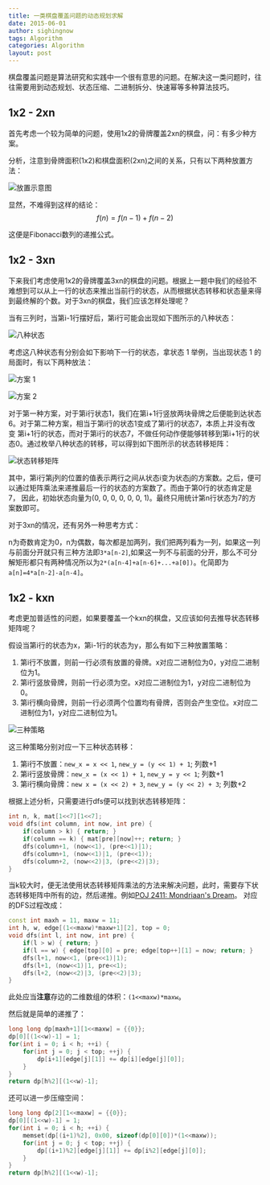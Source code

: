 ```yaml
---
title: 一类棋盘覆盖问题的动态规划求解
date: 2015-06-01
author: sighingnow
tags: Algorithm
categories: Algorithm
layout: post
---
```


棋盘覆盖问题是算法研究和实践中一个很有意思的问题。在解决这一类问题时，往往需要用到动态规划、状态压缩、二进制拆分、快速幂等多种算法技巧。

1x2 - 2xn
----------

首先考虑一个较为简单的问题，使用1x2的骨牌覆盖2xn的棋盘，问：有多少种方案。

<!--more-->

分析，注意到骨牌面积(1x2)和棋盘面积(2xn)之间的关系，只有以下两种放置方法：

![放置示意图]({{site.url}}/resource/domino_tiling_dp/pic_1.png)

显然，不难得到这样的结论：$$f(n) = f(n-1) + f(n-2)$$

这便是Fibonacci数列的递推公式。

1x2 - 3xn
---------

下来我们考虑使用1x2的骨牌覆盖3xn的棋盘的问题。根据上一题中我们的经验不难想到可以从上一行的状态来推出当前行的状态，从而根据状态转移和状态量来得到最终解的个数。对于3xn的棋盘，我们应该怎样处理呢？

当有三列时，当第i-1行摆好后，第i行可能会出现如下图所示的八种状态：

![八种状态]({{site.url}}/resource/domino_tiling_dp/pic_2.png)

考虑这八种状态有分别会如下影响下一行的状态，拿状态 1 举例，当出现状态 1 的局面时，有以下两种放法：

![方案 1]({{site.url}}/resource/domino_tiling_dp/pic_3.png)

![方案 2]({{site.url}}/resource/domino_tiling_dp/pic_4.png)

对于第一种方案，对于第i行状态1，我们在第i+1行竖放两块骨牌之后便能到达状态6。对于第二种方案，相当于第i行的状态1变成了第i行的状态7，本质上并没有改变
第i+1行的状态，而对于第i行的状态7，不做任何动作便能够转移到第i+1行的状态0。通过枚举八种状态的转移，可以得到如下图所示的状态转移矩阵：

![状态转移矩阵]({{site.url}}/resource/domino_tiling_dp/pic_5.png)

其中，第i行第j列的位置的值表示两行之间从状态i变为状态j的方案数。之后，便可以通过矩阵乘法来递推最后一行的状态的方案数了。而由于第0行的状态肯定是7，
因此，初始状态向量为(0, 0, 0, 0, 0, 0, 1)。最终只用统计第n行状态为7的方案数即可。

对于3xn的情况，还有另外一种思考方式：

n为奇数肯定为0，n为偶数，每次都是加两列，我们把两列看为一列，如果这一列与前面分开就只有三种方法即`3*a[n-2]`,如果这一列不与前面的分开，那么不可分
解矩形都只有两种情况所以为`2*(a[n-4]+a[n-6]+...+a[0])`。化简即为`a[n]=4*a[n-2]-a[n-4]`。

1x2 - kxn
---------

考虑更加普适性的问题，如果要覆盖一个kxn的棋盘，又应该如何去推导状态转移矩阵呢？

假设当第i行的状态为x，第i-1行的状态为y，那么有如下三种放置策略：

1. 第i行不放置，则前一行必须有放置的骨牌。x对应二进制位为0，y对应二进制位为1。
2. 第i行竖放骨牌，则前一行必须为空。x对应二进制位为1，y对应二进制位为0。
3. 第i行横向骨牌，则前一行必须两个位置均有骨牌，否则会产生空位。x对应二进制位为1，y对应二进制位为1。

![三种策略]({{site.url}}/resource/domino_tiling_dp/pic_6.png)

这三种策略分别对应一下三种状态转移：

1. 第i行不放置：`new_x = x << 1`, `new_y = (y << 1) + 1`; 列数+1
2. 第i行竖放骨牌：`new_x = (x << 1) + 1`, `new_y = y << 1`; 列数+1
3. 第i行横向骨牌：`new x = (x << 2) + 3`, `new_y = (y << 2) + 3`; 列数+2

根据上述分析，只需要进行dfs便可以找到状态转移矩阵：

~~~cpp
int n, k, mat[1<<7][1<<7];
void dfs(int column, int now, int pre) {
    if(column > k) { return; }
    if(column == k) { mat[pre][now]++; return; }
    dfs(column+1, (now<<1), (pre<<1)|1);
    dfs(column+1, (now<<1)|1, (pre<<1));
    dfs(column+2, (now<<2)|3, (pre<<2)|3);
}
~~~

当k较大时，便无法使用状态转移矩阵乘法的方法来解决问题，此时，需要存下状态转移矩阵中所有的边，然后递推。例如[POJ 2411: Mondriaan's Dream](http://poj.org/problem?id=2411)。
对应的DFS过程改成：

~~~cpp
const int maxh = 11, maxw = 11;
int h, w, edge[(1<<maxw)*maxw+1][2], top = 0;
void dfs(int l, int now, int pre) {
    if(l > w) { return; }
    if(l == w) { edge[top][0] = pre; edge[top++][1] = now; return; }
    dfs(l+1, now<<1, (pre<<1)|1);
    dfs(l+1, (now<<1)|1, pre<<1);
    dfs(l+2, (now<<2)|3, (pre<<2)|3);
}
~~~

此处应当**注意**存边的二维数组的体积：`(1<<maxw)*maxw`。

然后就是简单的递推了：

~~~cpp
long long dp[maxh+1][1<<maxw] = {{0}};
dp[0][(1<<w)-1] = 1;
for(int i = 0; i < h; ++i) {
    for(int j = 0; j < top; ++j) {
        dp[i+1][edge[j][1]] += dp[i][edge[j][0]];
    }
}
return dp[h%2][(1<<w)-1];
~~~

还可以进一步压缩空间：

~~~cpp
long long dp[2][1<<maxw] = {{0}};
dp[0][(1<<w)-1] = 1;
for(int i = 0; i < h; ++i) {
    memset(dp[(i+1)%2], 0x00, sizeof(dp[0][0])*(1<<maxw));
    for(int j = 0; j < top; ++j) {
        dp[(i+1)%2][edge[j][1]] += dp[i%2][edge[j][0]];
    }
}
return dp[h%2][(1<<w)-1];
~~~

